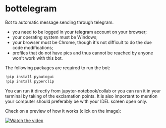 # bottelegram
Bot to automatic message sending through telegram.
- you need to be logged in your telegram account on your browser;
- your operating system must be Windows;
- your browser must be Chrome, though it's not difficult to do the due code modifications;
- profiles that do not have pics and thus cannot be reached by anyone won't work with this bot.

The following packages are required to run the bot:

```python
!pip install pyautogui
!pip install pyperclip
```
You can run it directly from jupyter-notebook/collab or you can run it in your terminal by taking of the exclamation points.
It is also important to mention your computer should preferably be with your IDEL screen open only.

Check on a preview of how it works (click on the image):

[![Watch the video](https://img.youtube.com/vi/YwaYRDC6q_M/maxresdefault.jpg)](https://youtu.be/YwaYRDC6q_M)
